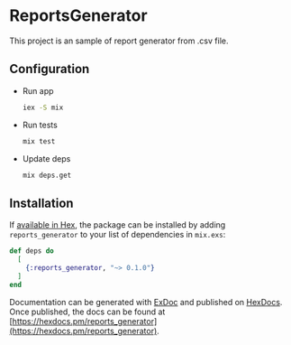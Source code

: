 # ReportsGenerator

This project is an sample of report generator from .csv file.

## Configuration

- Run app
  
  ```sh
  iex -S mix
  ```

- Run tests

  ```sh
  mix test
  ```

- Update deps

  ```sh
  mix deps.get
  ```

## Installation

If [available in Hex](https://hex.pm/docs/publish), the package can be installed
by adding `reports_generator` to your list of dependencies in `mix.exs`:

```elixir
def deps do
  [
    {:reports_generator, "~> 0.1.0"}
  ]
end
```

Documentation can be generated with [ExDoc](https://github.com/elixir-lang/ex_doc)
and published on [HexDocs](https://hexdocs.pm). Once published, the docs can
be found at [https://hexdocs.pm/reports_generator](https://hexdocs.pm/reports_generator).

